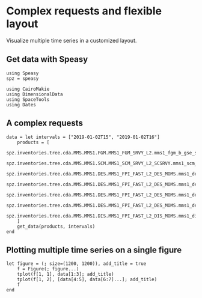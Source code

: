 # Complex requests and flexible layout

Visualize multiple time series in a customized layout.

## Get data with Speasy

```@example speasy
using Speasy
spz = speasy

using CairoMakie
using DimensionalData
using SpaceTools
using Dates
```

## A complex requests

```@example speasy
data = let intervals = ["2019-01-02T15", "2019-01-02T16"]
    products = [
        spz.inventories.tree.cda.MMS.MMS1.FGM.MMS1_FGM_SRVY_L2.mms1_fgm_b_gse_srvy_l2_clean,
        spz.inventories.tree.cda.MMS.MMS1.SCM.MMS1_SCM_SRVY_L2_SCSRVY.mms1_scm_acb_gse_scsrvy_srvy_l2,
        spz.inventories.tree.cda.MMS.MMS1.DES.MMS1_FPI_FAST_L2_DES_MOMS.mms1_des_bulkv_gse_fast,
        spz.inventories.tree.cda.MMS.MMS1.DES.MMS1_FPI_FAST_L2_DES_MOMS.mms1_des_temppara_fast,
        spz.inventories.tree.cda.MMS.MMS1.DES.MMS1_FPI_FAST_L2_DES_MOMS.mms1_des_tempperp_fast,
        spz.inventories.tree.cda.MMS.MMS1.DES.MMS1_FPI_FAST_L2_DES_MOMS.mms1_des_energyspectr_omni_fast,
        spz.inventories.tree.cda.MMS.MMS1.DIS.MMS1_FPI_FAST_L2_DIS_MOMS.mms1_dis_energyspectr_omni_fast
    ]
    get_data(products, intervals)
end
```

## Plotting multiple time series on a single figure

```@example speasy
let figure = (; size=(1200, 1200)), add_title = true
    f = Figure(; figure...)
    tplot(f[1, 1], data[1:3]; add_title)
    tplot(f[1, 2], [data[4:5], data[6:7]...]; add_title)
    f
end
```
